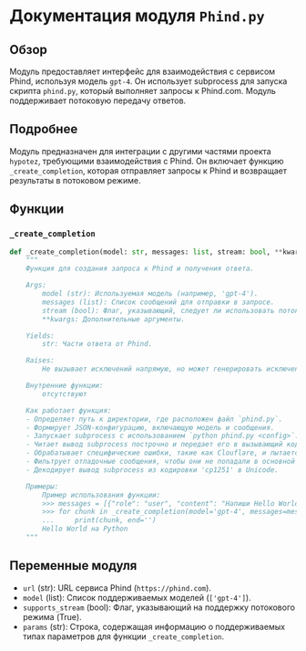 # Документация модуля `Phind.py`

## Обзор

Модуль предоставляет интерфейс для взаимодействия с сервисом Phind, используя модель `gpt-4`. Он использует subprocess для запуска скрипта `phind.py`, который выполняет запросы к Phind.com. Модуль поддерживает потоковую передачу ответов.

## Подробнее

Модуль предназначен для интеграции с другими частями проекта `hypotez`, требующими взаимодействия с Phind. Он включает функцию `_create_completion`, которая отправляет запросы к Phind и возвращает результаты в потоковом режиме.

## Функции

### `_create_completion`

```python
def _create_completion(model: str, messages: list, stream: bool, **kwargs):
    """
    Функция для создания запроса к Phind и получения ответа.

    Args:
        model (str): Используемая модель (например, 'gpt-4').
        messages (list): Список сообщений для отправки в запросе.
        stream (bool): Флаг, указывающий, следует ли использовать потоковый режим.
        **kwargs: Дополнительные аргументы.

    Yields:
        str: Части ответа от Phind.

    Raises:
        Не вызывает исключений напрямую, но может генерировать исключения в процессе выполнения subprocess.

    Внутренние функции:
        отсутствуют

    Как работает функция:
    - Определяет путь к директории, где расположен файл `phind.py`.
    - Формирует JSON-конфигурацию, включающую модель и сообщения.
    - Запускает subprocess с использованием `python phind.py <config>`.
    - Читает вывод subprocess построчно и передает его в вызывающий код.
    - Обрабатывает специфические ошибки, такие как Clouflare, и пытается перезапустить процесс.
    - Фильтрует отладочные сообщения, чтобы они не попадали в основной поток данных.
    - Декодирует вывод subprocess из кодировки 'cp1251' в Unicode.

    Примеры:
        Пример использования функции:
        >>> messages = [{"role": "user", "content": "Напиши Hello World на Python"}]
        >>> for chunk in _create_completion(model='gpt-4', messages=messages, stream=True):
        ...     print(chunk, end='')
        Hello World на Python
    """
```

## Переменные модуля

- `url` (str): URL сервиса Phind (`https://phind.com`).
- `model` (list): Список поддерживаемых моделей (`['gpt-4']`).
- `supports_stream` (bool): Флаг, указывающий на поддержку потокового режима (True).
- `params` (str): Строка, содержащая информацию о поддерживаемых типах параметров для функции `_create_completion`.